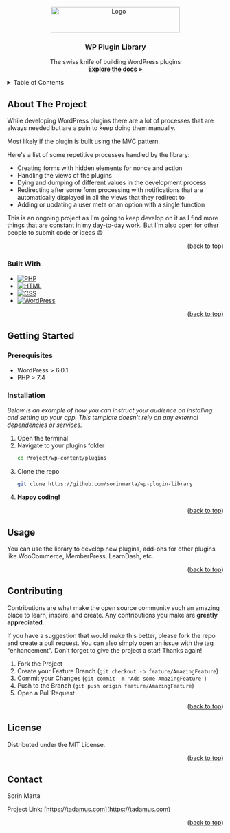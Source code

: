 <div id="top"></div>



<!-- PROJECT LOGO -->
<br />
<div align="center">
  <a href="https://tadamus.com">
    <img src="http://tadamus.com/wp-content/uploads/2023/08/Tadamus-logo-300-60-px.png" alt="Logo" width="300" height="60">
  </a>

<h3 align="center">WP Plugin Library</h3>

  <p align="center">
    The swiss knife of building WordPress plugins
    <br />
    <a href="https://docs.thehusky.dev/wordpress-library"><strong>Explore the docs »</strong></a>
  </p>
</div>



<!-- TABLE OF CONTENTS -->
<details>
  <summary>Table of Contents</summary>
  <ol>
    <li>
      <a href="#about-the-project">About The Project</a>
      <ul>
        <li><a href="#built-with">Built With</a></li>
      </ul>
    </li>
    <li>
      <a href="#getting-started">Getting Started</a>
      <ul>
        <li><a href="#prerequisites">Prerequisites</a></li>
        <li><a href="#installation">Installation</a></li>
      </ul>
    </li>
    <li><a href="#usage">Usage</a></li>
    <li><a href="#contributing">Contributing</a></li>
    <li><a href="#license">License</a></li>
    <li><a href="#contact">Contact</a></li>
  </ol>
</details>



<!-- ABOUT THE PROJECT -->
## About The Project

While developing WordPress plugins there are a lot of processes that are always needed but are a pain to keep doing them manually.

Most likely if the plugin is built using the MVC pattern.

Here's a list of some repetitive processes handled by the library:
* Creating forms with hidden elements for nonce and action
* Handling the views of the plugins
* Dying and dumping of different values in the development process
* Redirecting after some form processing with notifications that are automatically displayed in all the views that they redirect to
* Adding or updating a user meta or an option with a single function

This is an ongoing project as I'm going to keep develop on it as I find more things that are constant in my day-to-day work. But I'm also open for other people to submit code or ideas :smile:

<p align="right">(<a href="#top">back to top</a>)</p>



### Built With

* [![PHP][PHP]][PHP-url]
* [![HTML][HTML]][HTML-url]
* [![CSS][CSS]][CSS-url]
* [![WordPress][WordPress]][WordPress-url]

<p align="right">(<a href="#top">back to top</a>)</p>



<!-- GETTING STARTED -->
## Getting Started

### Prerequisites

* WordPress > 6.0.1
* PHP > 7.4

### Installation

_Below is an example of how you can instruct your audience on installing and setting up your app. This template doesn't rely on any external dependencies or services._

1. Open the terminal
2. Navigate to your plugins folder
    ```sh
   cd Project/wp-content/plugins
3. Clone the repo
   ```sh
   git clone https://github.com/sorinmarta/wp-plugin-library

4. **Happy coding!**

<p align="right">(<a href="#top">back to top</a>)</p>



<!-- USAGE EXAMPLES -->
## Usage

You can use the library to develop new plugins, add-ons for other plugins like WooCommerce, MemberPress, LearnDash, etc.

<p align="right">(<a href="#top">back to top</a>)</p>

<!-- CONTRIBUTING -->
## Contributing

Contributions are what make the open source community such an amazing place to learn, inspire, and create. Any contributions you make are **greatly appreciated**.

If you have a suggestion that would make this better, please fork the repo and create a pull request. You can also simply open an issue with the tag "enhancement".
Don't forget to give the project a star! Thanks again!

1. Fork the Project
2. Create your Feature Branch (`git checkout -b feature/AmazingFeature`)
3. Commit your Changes (`git commit -m 'Add some AmazingFeature'`)
4. Push to the Branch (`git push origin feature/AmazingFeature`)
5. Open a Pull Request

<p align="right">(<a href="#top">back to top</a>)</p>



<!-- LICENSE -->
## License

Distributed under the MIT License.

<p align="right">(<a href="#top">back to top</a>)</p>



<!-- CONTACT -->
## Contact

Sorin Marta

Project Link: [https://tadamus.com](https://tadamus.com)

<p align="right">(<a href="#top">back to top</a>)</p>



<!-- MARKDOWN LINKS & IMAGES -->
<!-- https://www.markdownguide.org/basic-syntax/#reference-style-links -->
[PHP]: https://img.shields.io/badge/php-000000?style=for-the-badge&logo=php&logoColor=white
[PHP-url]: https://www.php.net/
[HTML]: https://img.shields.io/badge/html-000000?style=for-the-badge&logo=html5&logoColor=61DAFB
[HTML-url]: https://developer.mozilla.org/en-US/docs/Learn/Getting_started_with_the_web/HTML_basics
[CSS]: https://img.shields.io/badge/css-000000?style=for-the-badge&logo=css3&logoColor=4FC08D
[CSS-url]: https://developer.mozilla.org/en-US/docs/Web/CSS
[WordPress]: https://img.shields.io/badge/WordPress-000000?style=for-the-badge&logo=wordpress&logoColor=white
[WordPress-url]: https://wordpress.org